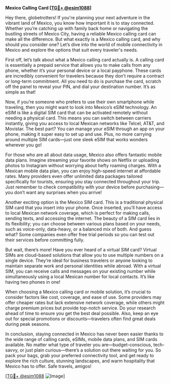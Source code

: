 **Mexico Calling Card [[TG💪+ @esim1088](https://t.me/s/esim1088)]**

Hey there, globetrotters! If you're planning your next adventure in the vibrant land of Mexico, you know how important it is to stay connected. Whether you’re catching up with family back home or navigating the bustling streets of Mexico City, having a reliable Mexico calling card can make all the difference. But what exactly is a Mexico calling card, and why should you consider one? Let’s dive into the world of mobile connectivity in Mexico and explore the options that suit every traveler's needs.

First off, let’s talk about what a Mexico calling card actually is. A calling card is essentially a prepaid service that allows you to make calls from any phone, whether it’s your personal device or a local payphone. These cards are incredibly convenient for travelers because they don’t require a contract or long-term commitment. All you need to do is purchase the card, scratch off the panel to reveal your PIN, and dial your destination number. It’s as simple as that!

Now, if you’re someone who prefers to use their own smartphone while traveling, then you might want to look into Mexico’s eSIM technology. An eSIM is like a digital SIM card that can be activated remotely without needing a physical card. This means you can switch between carriers instantly, giving you access to local Mexican networks like Telcel, AT&T, and Movistar. The best part? You can manage your eSIM through an app on your phone, making it super easy to set up and use. Plus, no more carrying around multiple SIM cards—just one sleek eSIM that works wonders wherever you go!

For those who are all about data usage, Mexico also offers fantastic mobile data plans. Imagine streaming your favorite shows on Netflix or uploading photos to Instagram without worrying about hefty roaming charges. With a Mexican mobile data plan, you can enjoy high-speed internet at affordable rates. Many providers even offer unlimited data packages tailored specifically for tourists, ensuring you stay connected throughout your trip. Just remember to check compatibility with your device before purchasing—you don’t want any surprises when you arrive!

Another exciting option is the Mexico SIM card. This is a traditional physical SIM card that you insert into your phone. Once inserted, you’ll have access to local Mexican network coverage, which is perfect for making calls, sending texts, and accessing the internet. The beauty of a SIM card lies in its flexibility; you can choose between various plans based on your needs, such as voice-only, data-heavy, or a balanced mix of both. And guess what? Some companies even offer free trial periods so you can test out their services before committing fully.

But wait, there’s more! Have you ever heard of a virtual SIM card? Virtual SIMs are cloud-based solutions that allow you to use multiple numbers on a single device. They’re ideal for business travelers or anyone looking to maintain separate work and personal identities while abroad. With a virtual SIM, you can receive calls and messages on your existing number while simultaneously using a local Mexican number for local contacts. It’s like having two phones in one!

When choosing a Mexico calling card or mobile solution, it’s crucial to consider factors like cost, coverage, and ease of use. Some providers may offer cheaper rates but lack extensive network coverage, while others might charge premium prices but provide top-notch service. Do your research ahead of time to ensure you get the best deal possible. Also, keep an eye out for special promotions or discounts—travelers often find great deals during peak seasons.

In conclusion, staying connected in Mexico has never been easier thanks to the wide range of calling cards, eSIMs, mobile data plans, and SIM cards available. No matter what type of traveler you are—budget-conscious, tech-savvy, or just plain curious—there’s a solution out there waiting for you. So pack your bags, grab your preferred connectivity tool, and get ready to explore the rich culture, stunning landscapes, and warm hospitality that Mexico has to offer. Safe travels, amigos!

[[TG💪+ @esim1088](https://t.me/s/esim1088) ![Image](https://i.postimg.cc/Y0z9fWf4/image.png)]